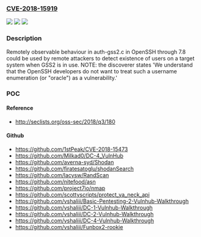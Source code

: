 ### [CVE-2018-15919](https://cve.mitre.org/cgi-bin/cvename.cgi?name=CVE-2018-15919)
![](https://img.shields.io/static/v1?label=Product&message=n%2Fa&color=blue)
![](https://img.shields.io/static/v1?label=Version&message=n%2Fa&color=blue)
![](https://img.shields.io/static/v1?label=Vulnerability&message=n%2Fa&color=brighgreen)

### Description

Remotely observable behaviour in auth-gss2.c in OpenSSH through 7.8 could be used by remote attackers to detect existence of users on a target system when GSS2 is in use. NOTE: the discoverer states 'We understand that the OpenSSH developers do not want to treat such a username enumeration (or "oracle") as a vulnerability.'

### POC

#### Reference
- http://seclists.org/oss-sec/2018/q3/180

#### Github
- https://github.com/1stPeak/CVE-2018-15473
- https://github.com/Milkad0/DC-4_VulnHub
- https://github.com/averna-syd/Shodan
- https://github.com/firatesatoglu/shodanSearch
- https://github.com/lacysw/RandScan
- https://github.com/nitefood/asn
- https://github.com/project7io/nmap
- https://github.com/scottyscripts/protect_ya_neck_api
- https://github.com/vshaliii/Basic-Pentesting-2-Vulnhub-Walkthrough
- https://github.com/vshaliii/DC-1-Vulnhub-Walkthrough
- https://github.com/vshaliii/DC-2-Vulnhub-Walkthrough
- https://github.com/vshaliii/DC-4-Vulnhub-Walkthrough
- https://github.com/vshaliii/Funbox2-rookie

